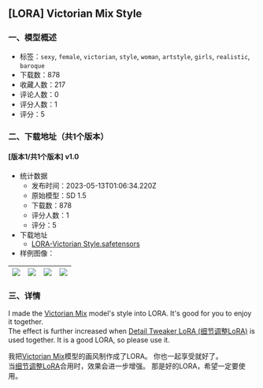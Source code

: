 ## [LORA] Victorian Mix Style
### 一、模型概述

- 标签：`sexy`, `female`, `victorian`, `style`, `woman`, `artstyle`, `girls`, `realistic`, `baroque`
- 下载数：878
- 收藏人数：217
- 评论人数：0
- 评分人数：1
- 评分：5

### 二、下载地址（共1个版本）

#### [版本1/共1个版本] v1.0

- 统计数据
  - 发布时间：2023-05-13T01:06:34.220Z
  - 原始模型：SD 1.5
  - 下载数：878
  - 评分人数：1
  - 评分：5
- 下载地址
  - [LORA-Victorian Style.safetensors](https://civitai.com/api/download/models/69216)
- 样例图像：

| <img src="https://image.civitai.com/xG1nkqKTMzGDvpLrqFT7WA/50e175ec-bb89-4acb-b133-2c4d6830ae39/width=450/772117.jpeg" /> | <img src="https://image.civitai.com/xG1nkqKTMzGDvpLrqFT7WA/b592725e-b50f-4ca6-b7d9-6d04f5182773/width=450/772111.jpeg" /> | <img src="https://image.civitai.com/xG1nkqKTMzGDvpLrqFT7WA/059d2363-0f00-46dc-abf7-4c67c0ca940f/width=450/772109.jpeg" /> | <img src="https://image.civitai.com/xG1nkqKTMzGDvpLrqFT7WA/2a834425-b5c2-42b1-8226-b7ed5a5293cb/width=450/772115.jpeg" /> |
| ---- | ---- | ---- | ---- |


### 三、详情
<p>I made the <a rel="ugc" href="https://civitai.com/models/63837/victorian-mix">Victorian Mix</a> model's style into LORA. It's good for you to enjoy it together.<br />The effect is further increased when <a rel="ugc" href="https://civitai.com/models/58390/detail-tweaker-lora-lora">Detail Tweaker LoRA (细节调整LoRA)</a> is used together. It is a good LORA, so please use it.</p><p></p><p></p><p>我把<a target="_blank" rel="ugc" href="https://civitai.com/models/63837/victorian-mix">Victorian Mix</a>模型的画风制作成了LORA。 你也一起享受就好了。<br />当<a target="_blank" rel="ugc" href="https://civitai.com/models/58390/detail-tweaker-lora-lora">细节调整LoRA</a>合用时，效果会进一步增强。 那是好的LORA，希望一定要使用。</p>